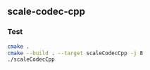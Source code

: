 ## scale-codec-cpp



### Test

```bash
cmake .
cmake --build . --target scaleCodecCpp -j 8
./scaleCodecCpp
```
